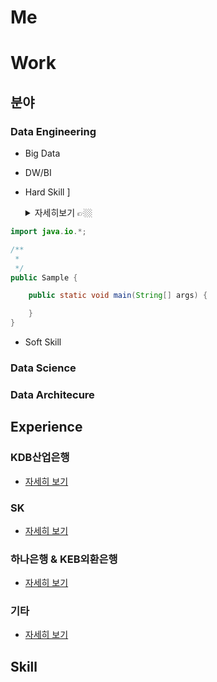 # Me

# Work

## 분야

### Data Engineering

  - Big Data
  - DW/BI

  - Hard Skill
  ]<details>
    <summary>자세히보기 👉🏼</summary>

```java
import java.io.*;

/**
 *
 */
public Sample {

    public static void main(String[] args) {

    }
}
```
  </details>
  
  - Soft Skill

### Data Science

### Data Architecure

## Experience

### KDB산업은행

* [자세히 보기](home/kdb.md)

### SK

* [자세히 보기](home/sk.md)

### 하나은행 & KEB외환은행

* [자세히 보기](home/keb.md)

### 기타

* [자세히 보기](home/etc.md)

## Skill
